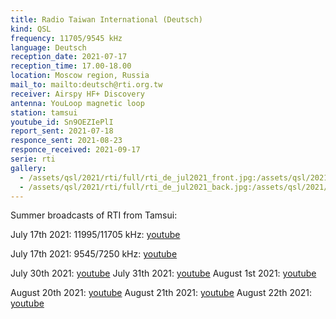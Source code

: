 ```yaml
---
title: Radio Taiwan International (Deutsch)
kind: QSL
frequency: 11705/9545 kHz
language: Deutsch
reception_date: 2021-07-17
reception_time: 17.00-18.00
location: Moscow region, Russia
mail_to: mailto:deutsch@rti.org.tw
receiver: Airspy HF+ Discovery
antenna: YouLoop magnetic loop
station: tamsui
youtube_id: Sn9OEZIePlI
report_sent: 2021-07-18
responce_sent: 2021-08-23
responce_received: 2021-09-17
serie: rti
gallery:
  - /assets/qsl/2021/rti/full/rti_de_jul2021_front.jpg:/assets/qsl/2021/rti/small/rti_de_jul2021_front.jpg
  - /assets/qsl/2021/rti/full/rti_de_jul2021_back.jpg:/assets/qsl/2021/rti/small/rti_de_jul2021_back.jpg
---
```


Summer broadcasts of RTI from Tamsui:

July 17th 2021: 11995/11705 kHz: <a href="https://youtu.be/Sn9OEZIePlI">youtube</a>

July 17th 2021: 9545/7250 kHz: <a href="https://youtu.be/YSBPArrkDX0">youtube</a>

July 30th 2021: <a href="https://youtu.be/3Ly9oam2S7k">youtube</a>
July 31th 2021: <a href="https://youtu.be/Bl2zkqS0XvY">youtube</a>
August 1st 2021: <a href="https://youtu.be/H08xejteMYg">youtube</a>

August 20th 2021: <a href="https://youtu.be/E9F8zFBTTMQ">youtube</a>
August 21th 2021: <a href="https://youtu.be/e3Y_aAg3bdc">youtube</a>
August 22th 2021: <a href="https://youtu.be/YjvLA-4MRqw">youtube</a>

